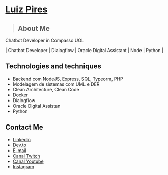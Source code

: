 # <a href="https://www.linkedin.com/in/luiz-pires/">Luiz Pires</a>

> ## About Me

Chatbot Developer in Compasso UOL

| Chatbot Developer | Dialogflow | Oracle Digital Assistant | Node | Python |

## Technologies and techniques

- Backend com NodeJS, Express, SQL, Typeorm, PHP
- Modelagem de sistemas com UML e DER
- Clean Architecture, Clean Code
- Docker
- Dialogflow
- Oracle Digital Assistan
- Python

## Contact Me

- <a href="https://www.linkedin.com/in/luiz-pires/">Linkedin</a>
- <a href="https://dev.to/luizpiress">Dev.to</a>
- <a href="mailto:luizjesuz.p@gmail.com">E-mail</a>
- <a href="https://www.twitch.tv/programadorranzinza">Canal Twitch</a>
- <a href="https://www.youtube.com/channel/UCYpnvw92nOfXDz0MftuNJOg">Canal Youtube</a>
- <a href="https://www.instagram.com/dev_ranzinza/">Instagram</a>
</div>
